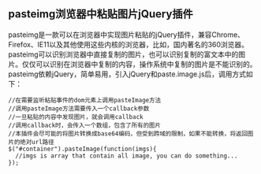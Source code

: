 pasteimg浏览器中粘贴图片jQuery插件
--------------------------
  
pasteimg是一款可以在浏览器中实现图片粘贴的jQuery插件，兼容Chrome、Firefox、IE11以及其他使用这些内核的浏览器，比如，国内著名的360浏览器。  
pasteimg可以识别浏览器中直接复制的图片，也可以识别复制的富文本中的图片。仅仅可以识别在浏览器中复制的内容，操作系统中复制的图片是不能识别的。  
pasteimg依赖jQuery，简单易用，引入jQuery和paste.image.js后，调用方式如下：  
  
    //在需要监听粘贴事件的dom元素上调用pasteImage方法
    //调用pasteImage方法需要传入一个callback参数
    //一旦粘贴的内容中发现图片，就会调用callback
    //调用callback时，会传入一个数组，包含了所有的图片
    //本插件会尽可能的将图片转换成base64编码，但受到跨域的限制，如果不能转换，将返回图片的绝对url路径
    $("#container").pasteImage(function(imgs){
      //imgs is array that contain all image, you can do something...
    });
  